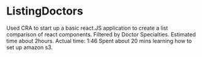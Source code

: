 # ListingDoctors
Used CRA to start up a basic react.JS application to create a list comparison of react components.
Filtered by Doctor Specialties. 
Estimated time about 2hours.
Actual time: 1:46
Spent about 20 mins learning how to set up amazon s3.